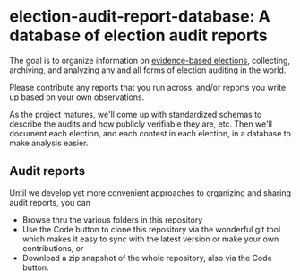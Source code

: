 # election-audit-report-database: A database of election audit reports

The goal is to organize information on [evidence-based elections](https://georgetownlawtechreview.org/wp-content/uploads/2020/07/4.2-p523-541-Appel-Stark.pdf), collecting, archiving, and
analyzing any and all forms of election auditing in the world.

Please contribute any reports that you run across, and/or reports you write up based on your
own observations.

As the project matures, we'll come up with standardized schemas to describe the audits and how
publicly verifiable they are, etc. Then we'll document each election, and each contest in each election,
in a database to make analysis easier.

## Audit reports
Until we develop yet more convenient approaches to organizing and sharing audit reports,
you can
* Browse thru the various folders in this repository
* Use the Code button to clone this repository via
the wonderful git tool which makes it easy to sync with the latest version or make your
own contributions, or
* Download a zip snapshot of the whole repository, also via the Code button.
